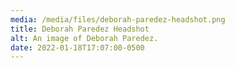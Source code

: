 ```yaml
---
media: /media/files/deborah-paredez-headshot.png
title: Deborah Paredez Headshot
alt: An image of Deborah Paredez.
date: 2022-01-18T17:07:00-0500
---
```

